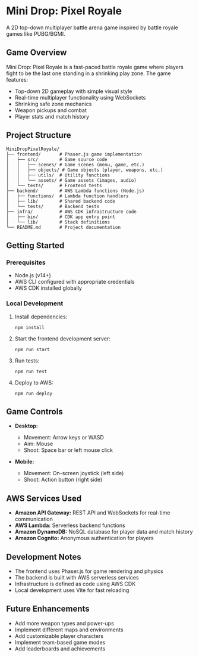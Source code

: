 # Mini Drop: Pixel Royale

A 2D top-down multiplayer battle arena game inspired by battle royale games like PUBG/BGMI.

## Game Overview

Mini Drop: Pixel Royale is a fast-paced battle royale game where players fight to be the last one standing in a shrinking play zone. The game features:

- Top-down 2D gameplay with simple visual style
- Real-time multiplayer functionality using WebSockets
- Shrinking safe zone mechanics
- Weapon pickups and combat
- Player stats and match history

## Project Structure

```
MiniDropPixelRoyale/
├── frontend/       # Phaser.js game implementation
│   ├── src/        # Game source code
│   │   ├── scenes/ # Game scenes (menu, game, etc.)
│   │   ├── objects/ # Game objects (player, weapons, etc.)
│   │   ├── utils/  # Utility functions
│   │   └── assets/ # Game assets (images, audio)
│   └── tests/      # Frontend tests
├── backend/        # AWS Lambda functions (Node.js)
│   ├── functions/  # Lambda function handlers
│   ├── lib/        # Shared backend code
│   └── tests/      # Backend tests
├── infra/          # AWS CDK infrastructure code
│   ├── bin/        # CDK app entry point
│   └── lib/        # Stack definitions
└── README.md       # Project documentation
```

## Getting Started

### Prerequisites

- Node.js (v14+)
- AWS CLI configured with appropriate credentials
- AWS CDK installed globally

### Local Development

1. Install dependencies:
   ```
   npm install
   ```

2. Start the frontend development server:
   ```
   npm run start
   ```

3. Run tests:
   ```
   npm run test
   ```

4. Deploy to AWS:
   ```
   npm run deploy
   ```

## Game Controls

- **Desktop:**
  - Movement: Arrow keys or WASD
  - Aim: Mouse
  - Shoot: Space bar or left mouse click

- **Mobile:**
  - Movement: On-screen joystick (left side)
  - Shoot: Action button (right side)

## AWS Services Used

- **Amazon API Gateway:** REST API and WebSockets for real-time communication
- **AWS Lambda:** Serverless backend functions
- **Amazon DynamoDB:** NoSQL database for player data and match history
- **Amazon Cognito:** Anonymous authentication for players

## Development Notes

- The frontend uses Phaser.js for game rendering and physics
- The backend is built with AWS serverless services
- Infrastructure is defined as code using AWS CDK
- Local development uses Vite for fast reloading

## Future Enhancements

- Add more weapon types and power-ups
- Implement different maps and environments
- Add customizable player characters
- Implement team-based game modes
- Add leaderboards and achievements
